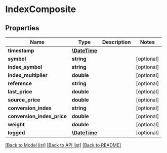 # IndexComposite

## Properties
Name | Type | Description | Notes
------------ | ------------- | ------------- | -------------
**timestamp** | [**\DateTime**](\DateTime.md) |  | 
**symbol** | **string** |  | [optional] 
**index_symbol** | **string** |  | [optional] 
**index_multiplier** | **double** |  | [optional] 
**reference** | **string** |  | [optional] 
**last_price** | **double** |  | [optional] 
**source_price** | **double** |  | [optional] 
**conversion_index** | **string** |  | [optional] 
**conversion_index_price** | **double** |  | [optional] 
**weight** | **double** |  | [optional] 
**logged** | [**\DateTime**](\DateTime.md) |  | [optional] 

[[Back to Model list]](../README.md#documentation-for-models) [[Back to API list]](../README.md#documentation-for-api-endpoints) [[Back to README]](../README.md)



